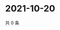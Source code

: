 # 2021-10-20

共 0 条

<!-- BEGIN WEIBO -->
<!-- 最后更新时间 Wed Oct 20 2021 10:03:05 GMT+0800 (China Standard Time) -->

<!-- END WEIBO -->
